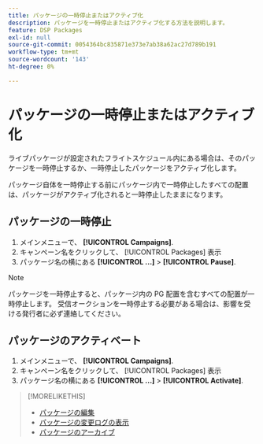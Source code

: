```yaml
---
title: パッケージの一時停止またはアクティブ化
description: パッケージを一時停止またはアクティブ化する方法を説明します。
feature: DSP Packages
exl-id: null
source-git-commit: 0054364bc835871e373e7ab38a62ac27d789b191
workflow-type: tm+mt
source-wordcount: '143'
ht-degree: 0%

---
```


# パッケージの一時停止またはアクティブ化

ライブパッケージが設定されたフライトスケジュール内にある場合は、そのパッケージを一時停止するか、一時停止したパッケージをアクティブ化します。

パッケージ自体を一時停止する前にパッケージ内で一時停止したすべての配置は、パッケージがアクティブ化されると一時停止したままになります。

## パッケージの一時停止

1. メインメニューで、 **[!UICONTROL Campaigns]**.
1. キャンペーン名をクリックして、 [!UICONTROL Packages] 表示
1. パッケージ名の横にある  **[!UICONTROL ...]** > **[!UICONTROL Pause]**.

>[!NOTE]
>
>パッケージを一時停止すると、パッケージ内の PG 配置を含むすべての配置が一時停止します。 受信オークションを一時停止する必要がある場合は、影響を受ける発行者に必ず連絡してください。

## パッケージのアクティベート

1. メインメニューで、 **[!UICONTROL Campaigns]**.
1. キャンペーン名をクリックして、 [!UICONTROL Packages] 表示
1. パッケージ名の横にある  **[!UICONTROL ...]** > **[!UICONTROL Activate]**.

>[!MORELIKETHIS]
>
>* [パッケージの編集](package-edit.md)
>* [パッケージの変更ログの表示](package-change-log.md)
>* [パッケージのアーカイブ](package-archive-unarchive.md)

